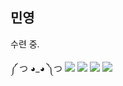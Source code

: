 ## 민영

수련 중. 

༼ つ ◕_◕ ༽つ <img src="https://img.shields.io/badge/-C++-00599C?style=flat-square&logo=Cplusplus&logoColor=white"/></a>
<img src="https://img.shields.io/badge/-Python-3776AB?style=flat-square&logo=Python&logoColor=white"/></a>
<img src="https://img.shields.io/badge/-Ren'Py-FF7F7F?style=flat-square&logo=Ren'Py&logoColor=white"/></a>
<img src="https://img.shields.io/badge/-Unity-000000?style=flat-square&logo=Unity&logoColor=white"/></a>


